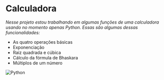 # Calculadora

*Nesse projeto estou trabalhando em algumas funções de uma calculadora usando no momento apenas Python. Essas são algumas dessas funcionalidades:*
* As quatro operações básicas
* Exponenciação
* Raiz quadrada e cúbica
* Cálculo da fórmula de Bhaskara
* Múltiplos de um número


![Python](https://cdn.iconscout.com/icon/free/png-256/python-20-1175115.png)
